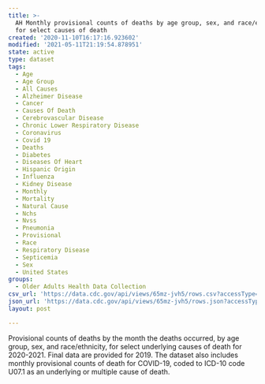 ```yaml
---
title: >-
  AH Monthly provisional counts of deaths by age group, sex, and race/ethnicity
  for select causes of death
created: '2020-11-10T16:17:16.923602'
modified: '2021-05-11T21:19:54.878951'
state: active
type: dataset
tags:
  - Age
  - Age Group
  - All Causes
  - Alzheimer Disease
  - Cancer
  - Causes Of Death
  - Cerebrovascular Disease
  - Chronic Lower Respiratory Disease
  - Coronavirus
  - Covid 19
  - Deaths
  - Diabetes
  - Diseases Of Heart
  - Hispanic Origin
  - Influenza
  - Kidney Disease
  - Monthly
  - Mortality
  - Natural Cause
  - Nchs
  - Nvss
  - Pneumonia
  - Provisional
  - Race
  - Respiratory Disease
  - Septicemia
  - Sex
  - United States
groups:
  - Older Adults Health Data Collection
csv_url: 'https://data.cdc.gov/api/views/65mz-jvh5/rows.csv?accessType=DOWNLOAD'
json_url: 'https://data.cdc.gov/api/views/65mz-jvh5/rows.json?accessType=DOWNLOAD'
layout: post

---
```

Provisional counts of deaths by the month the deaths occurred, by age group, sex, and race/ethnicity, for select underlying causes of death for 2020-2021. Final data are provided for 2019. The dataset also includes monthly provisional counts of death for COVID-19, coded to ICD-10 code U07.1 as an underlying or multiple cause of death.
